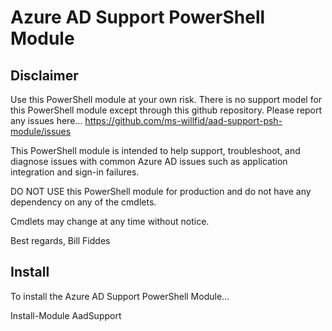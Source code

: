# Azure AD Support PowerShell Module

## Disclaimer

Use this PowerShell module at your own risk. There is no support model for this PowerShell module except through this github repository. Please report any issues here... 
https://github.com/ms-willfid/aad-support-psh-module/issues

This PowerShell module is intended to help support, troubleshoot, and diagnose issues with common Azure AD issues such as application integration and sign-in failures.

DO NOT USE this PowerShell module for production and do not have any dependency on any of the cmdlets.

Cmdlets may change at any time without notice.

Best regards,
Bill Fiddes

## Install

To install the Azure AD Support PowerShell Module...

Install-Module AadSupport